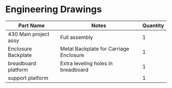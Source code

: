 # Engineering Drawings 


| Part Name                | Notes                     | Quantity  |
|--------------------------|---------------------------|-----------|
| 430 Main project assy    | Full assembly             | 1         |
| Enclosure Backplate      | Metal Backplate for Carriage Enclosure| 1        |
| breadboard platform      | Extra leveling holes in breadboard    | 1         |
| support platform         |                           | 1         |
